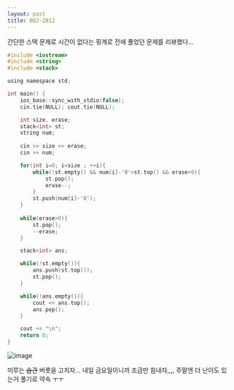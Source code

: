 ```yaml
---
layout: post
title: BOJ-2812
---
```


간단한 스택 문제로 시간이 없다는 핑계로 전에 풀었던 문제를 리뷰했다...

``` c
#include <iostream>
#include <string>
#include <stack>

using namespace std;

int main() {
    ios_base::sync_with_stdio(false); 
    cin.tie(NULL); cout.tie(NULL);

    int size, erase;
    stack<int> st;
    string num;
  
    cin >> size >> erase;
    cin >> num;

    for(int i=0; i<size ; ++i){
        while(!st.empty() && num[i]-'0'>st.top() && erase>0){
            st.pop();
            erase--;
        }
        st.push(num[i]-'0');
    }
  
    while(erase>0){
        st.pop();
        --erase;
    }

    stack<int> ans;

    while(!st.empty()){
        ans.push(st.top());
        st.pop();
    }

    while(!ans.empty()){
        cout << ans.top();
        ans.pop();
    }

    cout << "\n";
    return 0;
}
```

![image](https://user-images.githubusercontent.com/37402072/124958696-679b3900-e055-11eb-8c13-48e009844061.png)

미루는 ~~습관~~ 버릇을 고치자... 내일 금요일이니까 조금만 힘내쟈,,,, 주말엔 더 난이도 있는거 풀기로 약속 ㅜㅜ